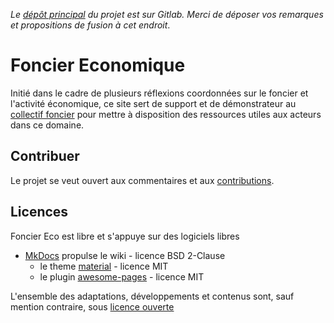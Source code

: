 _Le [dépôt principal][depot] du projet est sur Gitlab. Merci de déposer vos remarques et propositions de fusion à cet endroit_.

# Foncier Economique
Initié dans le cadre de plusieurs réflexions coordonnées sur le foncier et l'activité économique, ce site sert de support et de démonstrateur au [collectif foncier](./docs/a_propos/partenaires) pour mettre à disposition des ressources utiles aux acteurs dans ce domaine.

## Contribuer
Le projet se veut ouvert aux commentaires et aux [contributions](./docs/a_propos/contribuer).

## Licences

Foncier Eco est libre et s'appuye sur des logiciels libres

* [MkDocs][mkdocs] propulse le wiki - licence BSD 2-Clause
  * le theme [material][material] - licence MIT
  * le plugin [awesome-pages][awesome] - licence MIT

L'ensemble des adaptations, développements et contenus sont, sauf mention contraire, sous [licence ouverte](./LICENCE.md)

[depot]: https://gitlab.com/foncier-eco/foncier-eco.gitlab.io
[mkdocs]: https://www.mkdocs.org
[material]: https://squidfunk.github.io/mkdocs-material
[awesome]: https://github.com/lukasgeiter/mkdocs-awesome-pages-plugin
